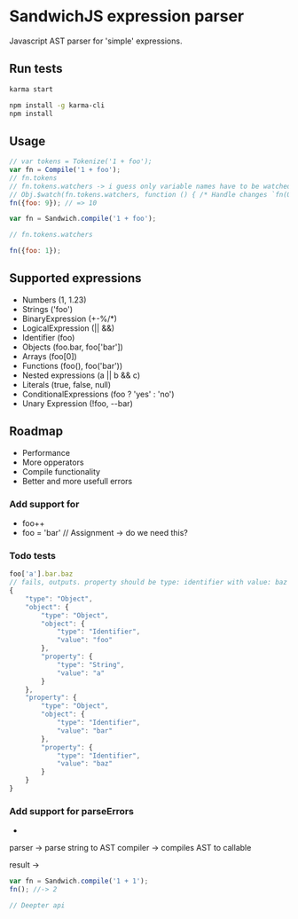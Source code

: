 # SandwichJS expression parser

Javascript AST parser for 'simple' expressions.

## Run tests

~~~bash
karma start
~~~

~~~bash
npm install -g karma-cli
npm install
~~~

## Usage

~~~js
// var tokens = Tokenize('1 + foo');
var fn = Compile('1 + foo');
// fn.tokens
// fn.tokens.watchers -> i guess only variable names have to be watched
// Obj.$watch(fn.tokens.watchers, function () { /* Handle changes `fn(Obj)` */ })
fn({foo: 9}); // => 10

var fn = Sandwich.compile('1 + foo');

// fn.tokens.watchers

fn({foo: 1});
~~~

## Supported expressions

* Numbers (1, 1.23)
* Strings ('foo')
* BinaryExpression (+-%/*)
* LogicalExpression (|| &&)
* Identifier (foo)
* Objects (foo.bar, foo['bar'])
* Arrays (foo[0])
* Functions (foo(), foo('bar'))
* Nested expressions (a || b && c)
* Literals (true, false, null)
* ConditionalExpressions (foo ? 'yes' : 'no')
* Unary Expression (!foo, --bar)

## Roadmap

* Performance
* More opperators
* Compile functionality
* Better and more usefull errors

### Add support for

* foo++
* foo = 'bar' // Assignment -> do we need this?

### Todo tests

```js
foo['a'].bar.baz
// fails, outputs. property should be type: identifier with value: baz
{
	"type": "Object",
	"object": {
		"type": "Object",
		"object": {
			"type": "Identifier",
			"value": "foo"
		},
		"property": {
			"type": "String",
			"value": "a"
		}
	},
	"property": {
		"type": "Object",
		"object": {
			"type": "Identifier",
			"value": "bar"
		},
		"property": {
			"type": "Identifier",
			"value": "baz"
		}
	}
}

```

### Add support for parseErrors

*








parser -> parse string to AST
compiler -> compiles AST to callable

result -> 
```js
var fn = Sandwich.compile('1 + 1');
fn(); //-> 2

// Deepter api
```
